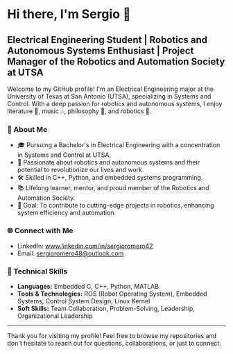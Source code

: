 # Hi there, I'm Sergio 👋

## Electrical Engineering Student | Robotics and Autonomous Systems Enthusiast | Project Manager of the Robotics and Automation Society at UTSA

Welcome to my GitHub profile! I'm an Electrical Engineering major at the University of Texas at San Antonio (UTSA), specializing in Systems and Control. With a deep passion for robotics and autonomous systems, I enjoy literature 📖, music 🎶, philosophy 💭, and robotics 🤖.

### 🤖 About Me
- 🎓 Pursuing a Bachelor's in Electrical Engineering with a concentration in Systems and Control at UTSA.
- 🌟 Passionate about robotics and autonomous systems and their potential to revolutionize our lives and work.
- 🛠️ Skilled in C++, Python, and embedded systems programming.
- 📚 Lifelong learner, mentor, and proud member of the Robotics and Automation Society.
- 🎯 Goal: To contribute to cutting-edge projects in robotics, enhancing system efficiency and automation.

### 🌐 Connect with Me
- LinkedIn: www.linkedin.com/in/sergioromero42
- Email: sergioromero48@outlook.com

### 💼 Technical Skills
- **Languages:** Embedded C, C++, Python, MATLAB
- **Tools & Technologies:** ROS (Robot Operating System), Embedded Systems, Control System Design, Linux Kernel
- **Soft Skills:** Team Collaboration, Problem-Solving, Leadership, Organizational Leadership

---

Thank you for visiting my profile! Feel free to browse my repositories and don't hesitate to reach out for questions, collaborations, or just to connect.
